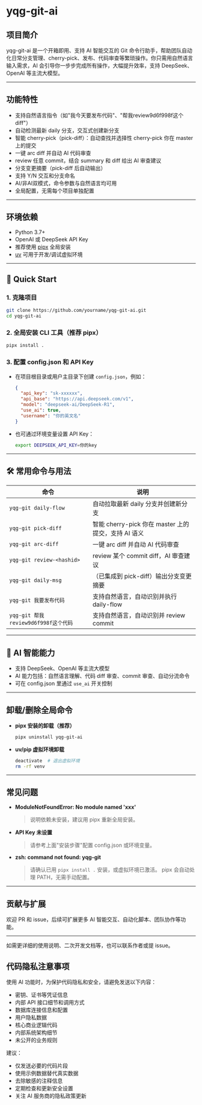 # yqg-git-ai

## 项目简介

yqg-git-ai 是一个开箱即用、支持 AI 智能交互的 Git 命令行助手，帮助团队自动化日常分支管理、cherry-pick、发布、代码审查等繁琐操作。你只需用自然语言输入需求，AI 会引导你一步步完成所有操作，大幅提升效率，支持 DeepSeek、OpenAI 等主流大模型。

---

## 功能特性
- 支持自然语言指令（如"我今天要发布代码"、"帮我review9d6f998f这个diff"）
- 自动检测最新 daily 分支，交互式创建新分支
- 智能 cherry-pick（pick-diff）：自动查找并选择性 cherry-pick 你在 master 上的提交
- 一键 arc diff 并自动 AI 代码审查
- review 任意 commit，结合 summary 和 diff 给出 AI 审查建议
- 分支变更摘要（pick-diff 后自动输出）
- 支持 Y/N 交互和分支命名
- AI/非AI双模式，命令参数与自然语言均可用
- 全局配置，无需每个项目单独配置

---

## 环境依赖
- Python 3.7+
- OpenAI 或 DeepSeek API Key
- 推荐使用 [pipx](https://github.com/pypa/pipx) 全局安装
- [uv](https://github.com/astral-sh/uv) 可用于开发/调试虚拟环境

---

## 🚀 Quick Start

### 1. 克隆项目
```bash
git clone https://github.com/yourname/yqg-git-ai.git
cd yqg-git-ai
```

### 2. 全局安装 CLI 工具（推荐 pipx）
```bash
pipx install .
```

### 3. 配置 config.json 和 API Key

- 在项目根目录或用户主目录下创建 `config.json`，例如：
  ```json
  {
    "api_key": "sk-xxxxxx",
    "api_base": "https://api.deepseek.com/v1",
    "model": "deepseek-ai/DeepSeek-R1",
    "use_ai": true,
    "username": "你的英文名"
  }
  ```
- 也可通过环境变量设置 API Key：
  ```bash
  export DEEPSEEK_API_KEY=你的key
  ```

---

## 🛠️ 常用命令与用法

| 命令                                 | 说明                                 |
|--------------------------------------|--------------------------------------|
| `yqg-git daily-flow`                 | 自动拉取最新 daily 分支并创建新分支   |
| `yqg-git pick-diff`                  | 智能 cherry-pick 你在 master 上的提交，支持 AI 语义 |
| `yqg-git arc-diff`                   | 一键 arc diff 并自动 AI 代码审查      |
| `yqg-git review-<hashid>`            | review 某个 commit diff，AI 审查建议  |
| `yqg-git daily-msg`                  | （已集成到 pick-diff）输出分支变更摘要|
| `yqg-git 我要发布代码`                | 支持自然语言，自动识别并执行 daily-flow |
| `yqg-git 帮我review9d6f998f这个代码`  | 支持自然语言，自动识别并 review commit |

---

## 🧠 AI 智能能力

- 支持 DeepSeek、OpenAI 等主流大模型
- AI 能力包括：自然语言理解、代码 diff 审查、commit 审查、自动分流命令
- 可在 config.json 里通过 `use_ai` 开关控制

---

## 卸载/删除全局命令

- **pipx 安装的卸载（推荐）**
  ```bash
  pipx uninstall yqg-git-ai
  ```
- **uv/pip 虚拟环境卸载**
  ```bash
  deactivate  # 退出虚拟环境
  rm -rf venv
  ```

---

## 常见问题

- **ModuleNotFoundError: No module named 'xxx'**
  > 说明依赖未安装，建议用 pipx 重新全局安装。
- **API Key 未设置**
  > 请参考上面"安装步骤"配置 config.json 或环境变量。
- **zsh: command not found: yqg-git**
  > 请确认已用 `pipx install .` 安装，或虚拟环境已激活。
  > pipx 会自动处理 PATH，无需手动配置。

---

## 贡献与扩展

欢迎 PR 和 issue，后续可扩展更多 AI 智能交互、自动化脚本、团队协作等功能。

---

如需更详细的使用说明、二次开发文档等，也可以联系作者或提 issue。

## 代码隐私注意事项

使用 AI 功能时，为保护代码隐私和安全，请避免发送以下内容：

- 密钥、证书等凭证信息
- 内部 API 接口细节和调用方式
- 数据库连接信息和配置
- 用户隐私数据
- 核心商业逻辑代码
- 内部系统架构细节
- 未公开的业务规则

建议：
- 仅发送必要的代码片段
- 使用示例数据替代真实数据
- 去除敏感的注释信息
- 定期检查和更新安全设置
- 关注 AI 服务商的隐私政策更新